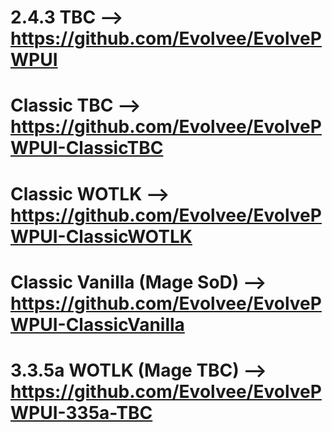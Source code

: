 # 2.4.3 TBC --> https://github.com/Evolvee/EvolvePWPUI
# Classic TBC --> https://github.com/Evolvee/EvolvePWPUI-ClassicTBC
# Classic WOTLK --> https://github.com/Evolvee/EvolvePWPUI-ClassicWOTLK
# Classic Vanilla (Mage SoD) --> https://github.com/Evolvee/EvolvePWPUI-ClassicVanilla
# 3.3.5a WOTLK (Mage TBC) --> https://github.com/Evolvee/EvolvePWPUI-335a-TBC
